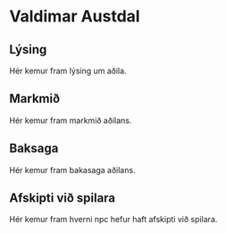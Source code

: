 # Valdimar Austdal
## Lýsing
Hér kemur fram lýsing um aðila.
## Markmið
Hér kemur fram markmið aðilans.
## Baksaga
Hér kemur fram bakasaga aðilans.
## Afskipti við spilara
Hér kemur fram hverni npc hefur haft afskipti við spilara.
